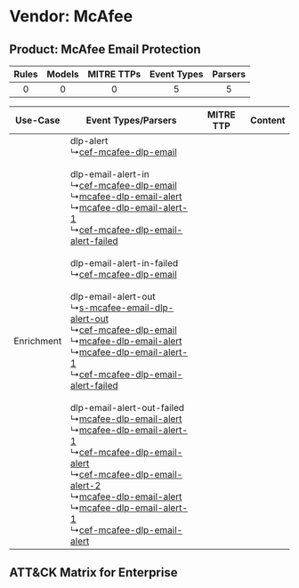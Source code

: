 Vendor: McAfee
==============
Product: McAfee Email Protection
--------------------------------
| Rules | Models | MITRE TTPs | Event Types | Parsers |
|:-----:|:------:|:----------:|:-----------:|:-------:|
|   0   |   0    |     0      |      5      |    5    |

|  Use-Case  | Event Types/Parsers    | MITRE TTP | Content    |
|:----------:| ---- | --------- | ---- |
| Enrichment |  dlp-alert<br> ↳[cef-mcafee-dlp-email](Ps/pC_cefmcafeedlpemail.md)<br><br> dlp-email-alert-in<br> ↳[cef-mcafee-dlp-email](Ps/pC_cefmcafeedlpemail.md)<br> ↳[mcafee-dlp-email-alert](Ps/pC_mcafeedlpemailalert.md)<br> ↳[mcafee-dlp-email-alert-1](Ps/pC_mcafeedlpemailalert1.md)<br> ↳[cef-mcafee-dlp-email-alert-failed](Ps/pC_cefmcafeedlpemailalertfailed.md)<br><br> dlp-email-alert-in-failed<br> ↳[cef-mcafee-dlp-email](Ps/pC_cefmcafeedlpemail.md)<br><br> dlp-email-alert-out<br> ↳[s-mcafee-email-dlp-alert-out](Ps/pC_smcafeeemaildlpalertout.md)<br> ↳[cef-mcafee-dlp-email](Ps/pC_cefmcafeedlpemail.md)<br> ↳[mcafee-dlp-email-alert](Ps/pC_mcafeedlpemailalert.md)<br> ↳[mcafee-dlp-email-alert-1](Ps/pC_mcafeedlpemailalert1.md)<br> ↳[cef-mcafee-dlp-email-alert-failed](Ps/pC_cefmcafeedlpemailalertfailed.md)<br><br> dlp-email-alert-out-failed<br> ↳[mcafee-dlp-email-alert](Ps/pC_mcafeedlpemailalert.md)<br> ↳[mcafee-dlp-email-alert-1](Ps/pC_mcafeedlpemailalert1.md)<br> ↳[cef-mcafee-dlp-email-alert](Ps/pC_cefmcafeedlpemailalert.md)<br> ↳[cef-mcafee-dlp-email-alert-2](Ps/pC_cefmcafeedlpemailalert2.md)<br> ↳[mcafee-dlp-email-alert](Ps/pC_mcafeedlpemailalert.md)<br> ↳[mcafee-dlp-email-alert-1](Ps/pC_mcafeedlpemailalert1.md)<br> ↳[cef-mcafee-dlp-email-alert](Ps/pC_cefmcafeedlpemailalert.md)<br> |    | [](RM/r_m_mcafee_mcafee_email_protection_Enrichment.md) |

ATT&CK Matrix for Enterprise
----------------------------
